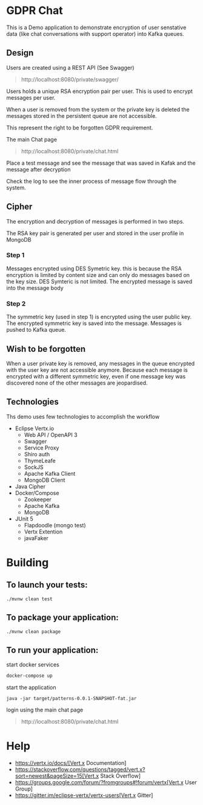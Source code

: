 
# GDPR Chat

This is a Demo application to demonstrate encryption of user senstative data (like chat conversations with support operator) into Kafka queues.

## Design

Users are created using a REST API (See Swagger)
> http://localhost:8080/private/swagger/

Users holds a unique RSA encryption pair per user. This is used to encrypt messages per user.

When a user is removed from the system or the private key is deleted the messages stored in the persistent queue are not accessible.

This represent the right to be forgotten GDPR requirement.

The main Chat page 
> http://localhost:8080/private/chat.html

Place a test message and see the message that was saved in Kafak and the message after decryption

Check the log to see the inner process of message flow through the system.

## Cipher
The encryption and decryption of messages is performed in two steps.

The RSA key pair is generated per user and stored in the user profile in MongoDB

### Step 1

Messages encrypted using DES Symetric key. this is because the RSA encryption is limited by content size and can only do messages based on the key size. DES Symteric is not limited.
The encrypted message is saved into the message body

### Step 2

The symmetric key (used in step 1) is encrypted using the user public key. The encrypted symmetric key is saved into the message.
Messages is pushed to Kafka queue.

## Wish to be forgotten

When a user private key is removed, any messages in the queue encrypted with the user key are not accessible anymore. 
Because each message is encrypted with a different symmetric key, even if one message key was discovered none of the other messages are jeopardised.

## Technologies

Ths demo uses few technologies to accomplish the workflow

* Eclipse Vertx.io
    * Web API / OpenAPI 3
    * Swagger
    * Service Proxy
    * Shiro auth 
    * ThymeLeafe
    * SockJS
    * Apache Kafka Client
    * MongoDB Client
* Java Cipher
* Docker/Compose
    * Zookeeper
    * Apache Kafka
    * MongoDB
* JUnit 5
    * Flapdoodle (mongo test)
    * Vertx Extention
    * javaFaker

# Building

## To launch your tests:
```
./mvnw clean test
```

## To package your application:
```
./mvnw clean package
```

## To run your application:

start docker services
```bash
docker-compose up
```
start the application
```
java -jar target/patterns-0.0.1-SNAPSHOT-fat.jar 

```
login using the main chat page
> http://localhost:8080/private/chat.html

# Help

* https://vertx.io/docs/[Vert.x Documentation]
* https://stackoverflow.com/questions/tagged/vert.x?sort=newest&pageSize=15[Vert.x Stack Overflow]
* https://groups.google.com/forum/?fromgroups#!forum/vertx[Vert.x User Group]
* https://gitter.im/eclipse-vertx/vertx-users[Vert.x Gitter]
